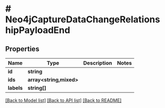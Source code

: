 # # Neo4jCaptureDataChangeRelationshipPayloadEnd

## Properties

Name | Type | Description | Notes
------------ | ------------- | ------------- | -------------
**id** | **string** |  |
**ids** | **array<string,mixed>** |  |
**labels** | **string[]** |  |

[[Back to Model list]](../../README.md#models) [[Back to API list]](../../README.md#endpoints) [[Back to README]](../../README.md)
